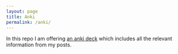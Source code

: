 ```yaml
---
layout: page
title: Anki
permalink: /anki/
---
```


In this repo I am offering [an anki deck](https://github.com/michaelkaesdorf/michaelkaesdorf.github.io/assets/web-development-dotnet-michael-kaesdorf.apkg) which includes all the relevant information from my posts.
